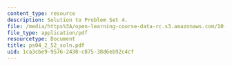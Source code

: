 ```yaml
---
content_type: resource
description: Solution to Problem Set 4.
file: /media/https%3A/open-learning-course-data-rc.s3.amazonaws.com/10-40-chemical-engineering-thermodynamics-fall-2003/1ca3cbe995762430c87538d6eb92c4cf_ps04_2_52_soln.pdf
file_type: application/pdf
resourcetype: Document
title: ps04_2_52_soln.pdf
uid: 1ca3cbe9-9576-2430-c875-38d6eb92c4cf
---
```

